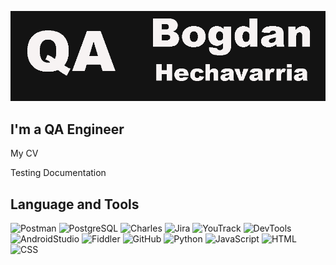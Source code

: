 ![Header](https://github.com/HechavarriaBogdan/HechavarriaBogdan/blob/main/assets/QAimage.png)

## I'm a QA Engineer 

My CV

Testing Documentation

## Language and Tools
![Postman](https://img.shields.io/badge/Postman-090909?style=for-the-badge&logo=Postman&logoColor=D2691E)
![PostgreSQL](https://img.shields.io/badge/SQL-090909?style=for-the-badge&logo=mysql)
![Charles](https://img.shields.io/badge/Charles-090909?style=for-the-badge&logo=appveyor&logoColor=D2B48C)
![Jira](https://img.shields.io/badge/Jira-090909?style=for-the-badge&logo=Jira)
![YouTrack](https://img.shields.io/badge/YouTrack-090909?style=for-the-badge&logo=appveyor&logoColor=000080)
![DevTools](https://img.shields.io/badge/DevTools-090909?style=for-the-badge&logo=e&logoColor=00FA9A)
![AndroidStudio](https://img.shields.io/badge/AndroidStudio-090909?style=for-the-badge&logo=androidstudio&logoColor=6495ED)
![Fiddler](https://img.shields.io/badge/Fiddler-090909?style=for-the-badge&logo=appveyor&logoColor=006400)
![GitHub](https://img.shields.io/badge/GitHub-090909?style=for-the-badge&logo=github&logoColor=800080)
![Python](https://img.shields.io/badge/Python(Basics)-090909?style=for-the-badge&logo=python&logoColor=DAA520)
![JavaScript](https://img.shields.io/badge/JavaScript(Basics)-090909?style=for-the-badge&logo=Javascript&logoColor=D2691E)
![HTML](https://img.shields.io/badge/HTML(Basics)-090909?style=for-the-badge&logo=appveyor&logoColor=800000)
![CSS](https://img.shields.io/badge/SCC(Basics)-090909?style=for-the-badge&logo=appveyor&logoColor=00FFFF)





